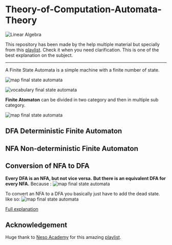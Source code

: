 # Theory-of-Computation-Automata-Theory
![Linear Algebra](https://raw.githubusercontent.com/BasileBron/Linear-Algebra/master/img/banner.jpg)

This repository has been made by the help multiple material but specially from this [playlist](https://www.youtube.com/watch?v=58N2N7zJGrQ&list=PLBlnK6fEyqRgp46KUv4ZY69yXmpwKOIev&index=1). Check it when you need clarification. This is one of the best  explanation on the subject.
_______________________
A Finite State Automata is a simple machine with a finite number of state.

![map final state automata](https://raw.githubusercontent.com/BasileBron/Linear-Algebra/master/img/FSA_example.PNG)

![vocabulary final state automata](https://raw.githubusercontent.com/BasileBron/Linear-Algebra/master/img/FSA.PNG)

**Finite Atomaton** can be divided in two category and then in multiple sub category.

![map final state automata](https://raw.githubusercontent.com/BasileBron/Linear-Algebra/master/img/FSA_Map.PNG)
## DFA Deterministic Finite Automaton
## NFA Non-deterministic Finite Automaton
## Conversion of NFA to DFA
**Every DFA is an NFA, but not vice versa.**
**But there is an equivalent DFA for every NFA.**
Because :
![map final state automata](https://raw.githubusercontent.com/BasileBron/Linear-Algebra/master/img/Dell_NFA_andDFA.PNG)

To convert an NFA to a DFA you basically just have to add the dead state. like so:
![map final state automata](https://raw.githubusercontent.com/BasileBron/Linear-Algebra/master/img/Convertion_NFA_to_DFA.PNG)

[Full explanation](https://www.youtube.com/watch?v=--CSVsFIDng&list=PLBlnK6fEyqRgp46KUv4ZY69yXmpwKOIev&index=15)

## Acknowledgement
Huge thank to [Neso Academy](https://www.youtube.com/channel/UCQYMhOMi_Cdj1CEAU-fv80A) for this amazing [playlist](https://www.youtube.com/watch?v=58N2N7zJGrQ&list=PLBlnK6fEyqRgp46KUv4ZY69yXmpwKOIev&index=1).
